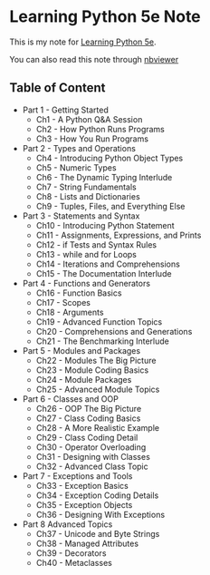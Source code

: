 # Learning Python 5e Note

This is my note for [Learning Python 5e](http://shop.oreilly.com/product/0636920028154.do).

You can also read this note through [nbviewer](http://nbviewer.ipython.org/github/Lee-W/Learning_Python/tree/master/)

## Table of Content

- Part 1 - Getting Started
    - Ch1 - A Python Q&A Session
    - Ch2 - How Python Runs Programs
    - Ch3 - How You Run Programs
- Part 2 - Types and Operations
    - Ch4 - Introducing Python Object Types
    - Ch5 - Numeric Types
    - Ch6 - The Dynamic Typing Interlude
    - Ch7 - String Fundamentals
    - Ch8 - Lists and Dictionaries
    - Ch9 - Tuples, Files, and Everything Else
- Part 3 - Statements and Syntax
    - Ch10 - Introducing Python Statement
    - Ch11 - Assignments, Expressions, and Prints
    - Ch12 - if Tests and Syntax Rules
    - Ch13 - while and for Loops
    - Ch14 - Iterations and Comprehensions
    - Ch15 - The Documentation Interlude
- Part 4 - Functions and Generators
    - Ch16 - Function Basics
    - Ch17 - Scopes
    - Ch18 - Arguments
    - Ch19 - Advanced Function Topics
    - Ch20 - Comprehensions and Generations
    - Ch21 - The Benchmarking Interlude
- Part 5 - Modules and Packages
    - Ch22 - Modules The Big Picture
    - Ch23 - Module Coding Basics
    - Ch24 - Module Packages
    - Ch25 - Advanced Module Topics
- Part 6 - Classes and OOP
    - Ch26 - OOP The Big Picture
    - Ch27 - Class Coding Basics
    - Ch28 - A More Realistic Example
    - Ch29 - Class Coding Detail
    - Ch30 - Operator Overloading
    - Ch31 - Designing with Classes
    - Ch32 - Advanced Class Topic
- Part 7 - Exceptions and Tools
    - Ch33 - Exception Basics
    - Ch34 - Exception Coding Details
    - Ch35 - Exception Objects
    - Ch36 - Designing With Exceptions
- Part 8 Advanced Topics
    - Ch37 - Unicode and Byte Strings
    - Ch38 - Managed Attributes
    - Ch39 - Decorators
    - Ch40 - Metaclasses

